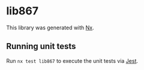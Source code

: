 # lib867

This library was generated with [Nx](https://nx.dev).

## Running unit tests

Run `nx test lib867` to execute the unit tests via [Jest](https://jestjs.io).
